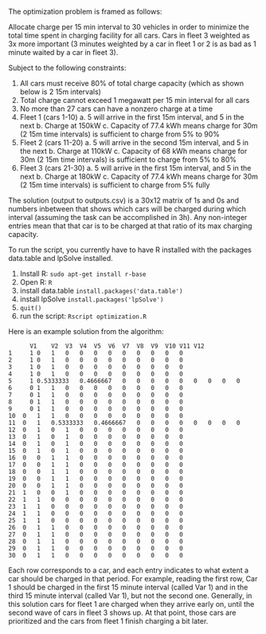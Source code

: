The optimization problem is framed as follows:

Allocate charge per 15 min interval to 30 vehicles in order to minimize 
the total time spent in charging facility for all cars. Cars in fleet 3 
weighted as 3x more important (3 minutes weighted by a car in fleet 1 or 2 is 
as bad as 1 minute waited by a car in fleet 3). 

Subject to the following constraints:
1. All cars must receive 80% of total charge capacity (which as shown below is 2 15m intervals)
2. Total charge cannot exceed 1 megawatt per 15 min interval for all cars
3. No more than 27 cars can have a nonzero charge at a time
4. Fleet 1 (cars 1-10)
  a. 5 will arrive in the first 15m interval, and 5 in the next
  b. Charge at 150kW
  c. Capacity of 77.4 kWh means charge for 30m (2 15m time intervals) is sufficient to charge from 5% to 90%
5. Fleet 2 (cars 11-20)
  a. 5 will arrive in the second 15m interval, and 5 in the next
  b. Charge at 110kW
  c. Capacity of 68 kWh means charge for 30m (2 15m time intervals) is sufficient to charge from 5% to 80%
6. Fleet 3 (cars 21-30)
  a. 5 will arrive in the first 15m interval, and 5 in the next
  b. Charge at 180kW
  c. Capacity of 77.4 kWh means charge for 30m (2 15m time intervals) is sufficient to charge from 5% fully

The solution (output to outputs.csv) is a 30x12 matrix of 1s and 0s and numbers inbetween that shows which cars will be charged during which interval (assuming the task can be accomplished in 3h). Any non-integer entries mean that that car is to be charged at that ratio of its max charging capacity.

To run the script, you currently have to have R installed with the packages data.table and lpSolve installed.

1. Install R:
`sudo apt-get install r-base`
2. Open R: `R`
4. install data.table `install.packages('data.table')`
5. install lpSolve `install.packages('lpSolve')`
6. `quit()`
7. run the script: `Rscript optimization.R`

Here is an example solution from the algorithm:
```
	  V1	V2	V3	V4	V5	V6	V7	V8	V9	V10	V11	V12
1	  1	0	1	0	0	0	0	0	0	0	0	0
2	  1	0	1	0	0	0	0	0	0	0	0	0
3	  1	0	1	0	0	0	0	0	0	0	0	0
4	  1	0	1	0	0	0	0	0	0	0	0	0
5	  1	0.5333333	0.4666667	0	0	0	0	0	0	0	0	0
6	  0	1	1	0	0	0	0	0	0	0	0	0
7	  0	1	1	0	0	0	0	0	0	0	0	0
8	  0	1	1	0	0	0	0	0	0	0	0	0
9	  0	1	1	0	0	0	0	0	0	0	0	0
10	0	1	1	0	0	0	0	0	0	0	0	0
11	0	1	0.5333333	0.4666667	0	0	0	0	0	0	0	0
12	0	1	0	1	0	0	0	0	0	0	0	0
13	0	1	0	1	0	0	0	0	0	0	0	0
14	0	1	0	1	0	0	0	0	0	0	0	0
15	0	1	0	1	0	0	0	0	0	0	0	0
16	0	0	1	1	0	0	0	0	0	0	0	0
17	0	0	1	1	0	0	0	0	0	0	0	0
18	0	0	1	1	0	0	0	0	0	0	0	0
19	0	0	1	1	0	0	0	0	0	0	0	0
20	0	0	1	1	0	0	0	0	0	0	0	0
21	1	0	0	1	0	0	0	0	0	0	0	0
22	1	1	0	0	0	0	0	0	0	0	0	0
23	1	1	0	0	0	0	0	0	0	0	0	0
24	1	1	0	0	0	0	0	0	0	0	0	0
25	1	1	0	0	0	0	0	0	0	0	0	0
26	0	1	1	0	0	0	0	0	0	0	0	0
27	0	1	1	0	0	0	0	0	0	0	0	0
28	0	1	1	0	0	0	0	0	0	0	0	0
29	0	1	1	0	0	0	0	0	0	0	0	0
30	0	1	1	0	0	0	0	0	0	0	0	0
```
Each row corresponds to a car, and each entry indicates to what extent a car should be charged in that period. For example, reading the first row, Car 1 should be charged in the first 15 minute interval (called Var 1) and in the third 15 minute interval (called Var 1), but not the second one.
Generally, in this solution cars for fleet 1 are charged when they arrive early on, until the second wave of cars in fleet 3 shows up. At that point, those cars are prioritized and the cars from fleet 1 finish charging a bit later.
